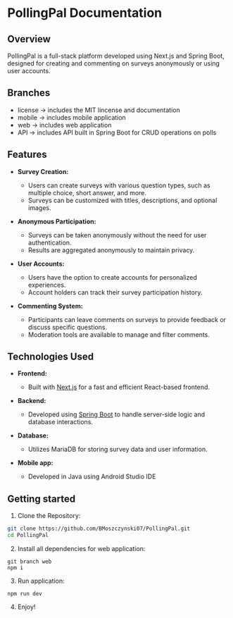 # PollingPal Documentation

## Overview
PollingPal is a full-stack platform developed using Next.js and Spring Boot, designed for creating and commenting on surveys anonymously or using user accounts.

## Branches
- license -> includes the MIT lincense and documentation
- mobile -> includes mobile application
- web -> includes web application
- API -> includes API built in Spring Boot for CRUD operations on polls

## Features

- **Survey Creation:**
  - Users can create surveys with various question types, such as multiple choice, short answer, and more.
  - Surveys can be customized with titles, descriptions, and optional images.

- **Anonymous Participation:**
  - Surveys can be taken anonymously without the need for user authentication.
  - Results are aggregated anonymously to maintain privacy.

- **User Accounts:**
  - Users have the option to create accounts for personalized experiences.
  - Account holders can track their survey participation history.

- **Commenting System:**
  - Participants can leave comments on surveys to provide feedback or discuss specific questions.
  - Moderation tools are available to manage and filter comments.

## Technologies Used

- **Frontend:**
  - Built with [Next.js](https://nextjs.org/) for a fast and efficient React-based frontend.

- **Backend:**
  - Developed using [Spring Boot](https://spring.io/projects/spring-boot) to handle server-side logic and database interactions.

- **Database:**
  - Utilizes MariaDB for storing survey data and user information.

- **Mobile app:**
  - Developed in Java using Android Studio IDE

## Getting started
  1. Clone the Repository:
   ```bash
   git clone https://github.com/BMoszczynski07/PollingPal.git
   cd PollingPal
   ```
  2. Install all dependencies for web application:
  ```
  git branch web
  npm i
  ```
  3. Run application:
  ```
  npm run dev
  ```
  4. Enjoy!
